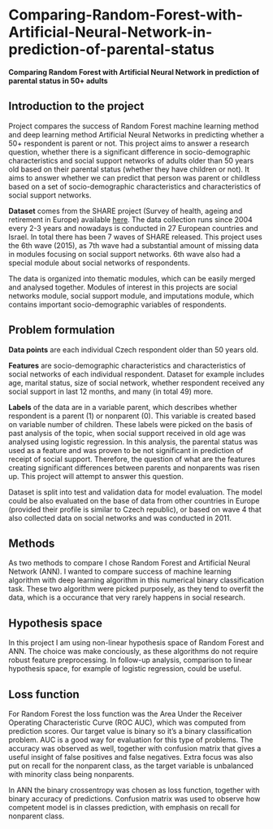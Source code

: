 # Comparing-Random-Forest-with-Artificial-Neural-Network-in-prediction-of-parental-status


**Comparing Random Forest with Artificial Neural Network in prediction of parental status in 50+ adults**

## Introduction to the project

Project compares the success of Random Forest machine learning method and deep learning method Artificial Neural Networks in predicting whether a 50+ respondent is parent or not. This project aims to answer a research question, whether there is a significant difference in socio-demographic characteristics and social support networks of adults older than 50 years old  based on their parental status (whether they have children or not). It aims to answer whether we can predict that person was parent or childless based on a set of socio-demographic characteristics and characteristics of social support networks.

**Dataset** comes from the SHARE project (Survey of health, ageing and retirement in Europe) available [here](http://www.share-project.org/home0.html). The data collection runs since 2004 every 2-3 years and nowadays is conducted in 27 European countries and Israel. In total there has been 7 waves of SHARE released. This project uses the 6th wave (2015), as 7th wave had a substantial amount of missing data in modules focusing on social support networks. 6th wave also had a special module about social networks of respondents. 

The data is organized into thematic modules, which can be easily merged and analysed together. Modules of interest in this projects are social networks module, social support module, and imputations module, which contains important socio-demographic variables of respondents.


## Problem formulation

**Data points** are each individual Czech respondent older than 50 years old.

**Features** are socio-demographic characteristics and characteristics of social networks of each individual respondent. Dataset for example includes age, marital status, size of social network, whether respondent received any social support in last 12 months, and many (in total 49) more.

**Labels** of the data are in a variable parent, which describes whether respondent is a parent (1) or nonparent (0). This variable is created based on variable number of children. These labels were picked on the basis of past analysis of the topic, when social support received in old age was analysed using logistic regression. In this analysis, the parental status was used as a feature and was proven to be not significant in prediction of receipt of social support. Therefore, the question of what are the features creating significant differences between parents and nonparents was risen up. This project will attempt to answer this question.

Dataset is split into test and validation data for model evaluation. The model could be also evaluated on the base of data from other countries in Europe (provided their profile is similar to Czech republic), or based on wave 4 that also collected data on social networks and was conducted in 2011.


## Methods

As two methods to compare I chose Random Forest and Artificial Neural Network (ANN). I wanted to compare success of machine learning algorithm with deep learning algorithm in this numerical binary classification task. These two algorithm were picked purposely, as they tend to overfit the data, which is a occurance that very rarely happens in social research.


## Hypothesis space

In this project I am using non-linear hypothesis space of Random Forest and ANN. The choice was make conciously, as these algorithms do not require robust feature preprocessing. In follow-up analysis, comparison to linear hypothesis space, for example of logistic regression, could be useful.


## Loss function

For Random Forest the loss function was the Area Under the Receiver Operating Characteristic Curve (ROC AUC), which was computed from prediction scores. Our target value is binary so it’s a binary classification problem. AUC is a good way for evaluation for this type of problems. The accuracy was observed as well, together with confusion matrix that gives a useful insight of false positives and false negatives. Extra focus was also put on recall for the nonparent class, as the target variable is unbalanced with minority class being nonparents.

In ANN the binary crossentropy was chosen as loss function, together with binary accuracy of predictions. Confusion matrix was used to observe how competent model is in classes prediction, with emphasis on recall for nonparent class.
